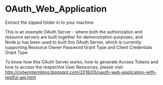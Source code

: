 # OAuth_Web_Application

Extract the zipped folder in to your machine

This is an example OAuth Server - where both the authorization and resource servers are built together for demonstration purposes, and Node.js has been used to built this OAuth Server, which is currently supporting Resource Owner Password Grant Type and Client Credentials Grant Type

To know how this OAuth Server works, how to generate Access Tokens and how to access the respective User Resources, please visit http://cyberinternblog.blogspot.com/2018/05/oauth-web-application-with-restful-api.html
